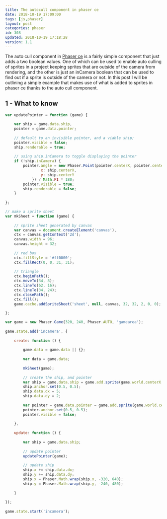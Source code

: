```yaml
---
title: The autocull component in phaser ce
date: 2018-10-19 17:09:00
tags: [js,phaser]
layout: post
categories: phaser
id: 308
updated: 2018-10-19 17:18:28
version: 1.1
---
```


The auto cull component in [Phaser ce](https://photonstorm.github.io/phaser-ce/) is a fairly simple component that just adds a two boolean values. One of which can be used to enable auto culling of sprites in a project keeping sprites that are outside of the camera from rendering, and the other is just an inCamera boolean that can be used to find out if a sprite is outside of the camera or not. In this post I will be outlining a simple example that makes use of what is added to sprites in phaser ce thanks to the auto cull component.

<!-- more -->

## 1 - What to know


```js
var updatePointer = function (game) {
 
    var ship = game.data.ship,
    pointer = game.data.pointer;
 
    // default to an invisible pointer, and a viable ship;
    pointer.visible = false;
    ship.renderable = true;
 
    // using ship.inCamera to toggle displaying the pointer
    if (!ship.inCamera) {
        pointer.angle = new Phaser.Point(pointer.centerX, pointer.centerY).angle({
                x: ship.centerX,
                y: ship.centerY
            }) / Math.PI * 180;
        pointer.visible = true;
        ship.renderable = false;
    }
 
};
```

```js
// make a sprite sheet
var mkSheet = function (game) {
 
    // sprite sheet generated by canvas
    var canvas = document.createElement('canvas'),
    ctx = canvas.getContext('2d');
    canvas.width = 96;
    canvas.height = 32;
 
    // red box
    ctx.fillStyle = '#ff0000';
    ctx.fillRect(0, 0, 31, 31);
 
    // triangle
    ctx.beginPath();
    ctx.moveTo(34, 8);
    ctx.lineTo(62, 16);
    ctx.lineTo(34, 24);
    ctx.closePath();
    ctx.fill();
    game.cache.addSpriteSheet('sheet', null, canvas, 32, 32, 2, 0, 0);
 
};
```

```js
var game = new Phaser.Game(320, 240, Phaser.AUTO, 'gamearea');
 
game.state.add('incamera', {
 
    create: function () {
 
        game.data = game.data || {};
 
        var data = game.data;
 
        mkSheet(game);
 
        // create the ship, and pointer
        var ship = game.data.ship = game.add.sprite(game.world.centerX, game.world.centerY, 'sheet', 0);
        ship.anchor.set(0.5, 0.5);
        ship.data.dx = 5;
        ship.data.dy = 2;
 
        var pointer = game.data.pointer = game.add.sprite(game.world.centerX, game.world.centerY, 'sheet', 1);
        pointer.anchor.set(0.5, 0.5);
        pointer.visible = false;
 
    },
 
    update: function () {
 
        var ship = game.data.ship;
 
        // update pointer
        updatePointer(game);
 
        // update ship
        ship.x += ship.data.dx;
        ship.y += ship.data.dy;
        ship.x = Phaser.Math.wrap(ship.x, -320, 640);
        ship.y = Phaser.Math.wrap(ship.y, -240, 480);
 
    }
 
});
 
game.state.start('incamera');
```
